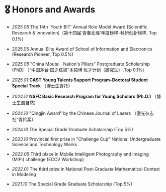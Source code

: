 # 🎖 Honors and Awards
- *2025.05* The 14th 'Youth BIT' Annual Role Model Award (Scientific Research & Innovation)（第十四届‘青春北理’年度榜样-科研创新榜样, Top 0.1%）

- 2025.05 Annual Elite Award of School of Information and Electronics (Research Pioneer, Top 0.5%)

- *2025.05* "China Moutai · Nation's Pillars" Postgraduate Scholarship (PhD) （“中国茅台·国之栋梁”本硕博 优才计划（研究生）,Top 0.1%）

- *2025.01* **CAST Young Talents Support Program-Doctoral Student Special Track** （博士生青托）

- *2024.12* **NSFC Basic Research Program for Young Scholars (Ph.D.)** （博士生国自然）

- *2024.10* "Qingjin Award" by the Chinese Journal of Lasers （激光杂志社“青衿奖）

- *2024.10* The Special Grade Graduate Scholarship (Top 5%)

- *2023.10* Provincial first prize in "Challenge Cup" National Undergraduate Science and Technology Works 

- *2022.05* Third place in Mobile Intelligent Photography and Imaging (MIPI) challenge (ECCV Workshop)  

- *2022.01* The third prize in National Post-Graduate Mathematical Contest in Modeling

- *2021.10* The Special Grade Graduate Scholarship (Top 5%)      

  